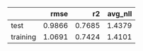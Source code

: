 |          |   rmse |     r2 |   avg_nll |
|:---------|-------:|-------:|----------:|
| test     | 0.9866 | 0.7685 |    1.4379 |
| training | 1.0691 | 0.7424 |    1.4101 |